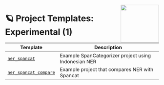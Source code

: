 <a href="https://explosion.ai"><img src="https://explosion.ai/assets/img/logo.svg" width="125" height="125" align="right" /></a>

# 🪐 Project Templates: Experimental (1)

| Template | Description |
| --- | --- |
| [`ner_spancat`](ner_spancat) | Example SpanCategorizer project using Indonesian NER |
| [`ner_spancat_compare`](ner_spancat_compare) | Example project that compares NER with Spancat |